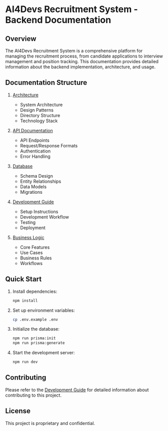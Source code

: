 # AI4Devs Recruitment System - Backend Documentation

## Overview
The AI4Devs Recruitment System is a comprehensive platform for managing the recruitment process, from candidate applications to interview management and position tracking. This documentation provides detailed information about the backend implementation, architecture, and usage.

## Documentation Structure

1. [Architecture](./architecture.md)
   - System Architecture
   - Design Patterns
   - Directory Structure
   - Technology Stack

2. [API Documentation](./api.md)
   - API Endpoints
   - Request/Response Formats
   - Authentication
   - Error Handling

3. [Database](./database.md)
   - Schema Design
   - Entity Relationships
   - Data Models
   - Migrations

4. [Development Guide](./development.md)
   - Setup Instructions
   - Development Workflow
   - Testing
   - Deployment

5. [Business Logic](./business-logic.md)
   - Core Features
   - Use Cases
   - Business Rules
   - Workflows

## Quick Start

1. Install dependencies:
   ```bash
   npm install
   ```

2. Set up environment variables:
   ```bash
   cp .env.example .env
   ```

3. Initialize the database:
   ```bash
   npm run prisma:init
   npm run prisma:generate
   ```

4. Start the development server:
   ```bash
   npm run dev
   ```

## Contributing
Please refer to the [Development Guide](./development.md) for detailed information about contributing to this project.

## License
This project is proprietary and confidential. 